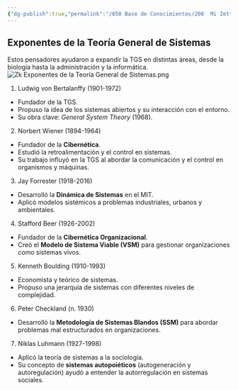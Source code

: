 ```yaml
---
{"dg-publish":true,"permalink":"/050 Base de Conocimientos/200  Mi Zettelkasten/100 Docencia/Org1/2025/Clase 02 Introducción a la Teoría General de Sistemas/Zk Exponentes de la Teoría General de Sistemas/","title":["Exponentes de la Teoría General de Sistemas"],"tags":["exponentes"]}
---
```


## Exponentes de la Teoría General de Sistemas
Estos pensadores ayudaron a expandir la TGS en distintas áreas, desde la biología hasta la administración y la informática.
![Zk Exponentes de la Teoría General de Sistemas.png](/img/user/050%20Base%20de%20Conocimientos/200%20%20Mi%20Zettelkasten/100%20Docencia/Org1/2025/Clase%2002%20Introducci%C3%B3n%20a%20la%20Teor%C3%ADa%20General%20de%20Sistemas/000%20Adjuntos/Zk%20Exponentes%20de%20la%20Teor%C3%ADa%20General%20de%20Sistemas.png)
1. Ludwig von Bertalanffy (1901-1972)
- Fundador de la TGS.
- Propuso la idea de los sistemas abiertos y su interacción con el entorno.
- Su obra clave: _General System Theory_ (1968).

2. Norbert Wiener (1894-1964)
- Fundador de la **Cibernética**.
- Estudió la retroalimentación y el control en sistemas.
- Su trabajo influyó en la TGS al abordar la comunicación y el control en organismos y máquinas.

3. Jay Forrester (1918-2016)
- Desarrolló la **Dinámica de Sistemas** en el MIT.
- Aplicó modelos sistémicos a problemas industriales, urbanos y ambientales.

4. Stafford Beer (1926-2002)
- Fundador de la **Cibernética Organizacional**.
- Creó el **Modelo de Sistema Viable (VSM)** para gestionar organizaciones como sistemas vivos.

5. Kenneth Boulding (1910-1993)
- Economista y teórico de sistemas.
- Propuso una jerarquía de sistemas con diferentes niveles de complejidad.

6. Peter Checkland (n. 1930)
- Desarrolló la **Metodología de Sistemas Blandos (SSM)** para abordar problemas mal estructurados en organizaciones.

7. Niklas Luhmann (1927-1998)
- Aplicó la teoría de sistemas a la sociología.
- Su concepto de **sistemas autopoiéticos** (autogeneración y autoregulación) ayudó a entender la autorregulación en sistemas sociales.
